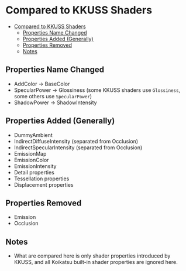 # Compared to KKUSS Shaders

- [Compared to KKUSS Shaders](#compared-to-kkuss-shaders)
  - [Properties Name Changed](#properties-name-changed)
  - [Properties Added (Generally)](#properties-added-generally)
  - [Properties Removed](#properties-removed)
  - [Notes](#notes)

## Properties Name Changed
- AddColor -> BaseColor
- SpecularPower -> Glossiness (some KKUSS shaders use `Glossiness`, some others use `SpecularPower`)
- ShadowPower -> ShadowIntensity

## Properties Added (Generally)
- DummyAmbient
- IndirectDiffuseIntensity (separated from Occlusion)
- IndirectSpecularIntensity (separated from Occlusion)
- EmissionMap
- EmissionColor
- EmissionIntensity
- Detail properties
- Tessellation properties
- Displacement properties

## Properties Removed
- Emission
- Occlusion

## Notes
- What are compared here is only shader properties introduced by KKUSS, and all Koikatsu built-in shader properties are ignored here.